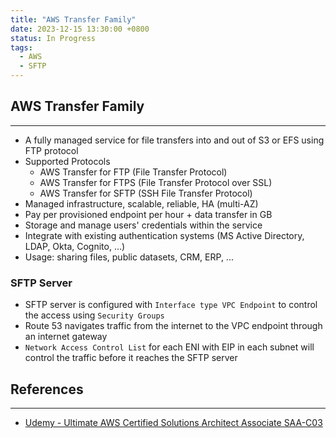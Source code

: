 ```yaml
---
title: "AWS Transfer Family"
date: 2023-12-15 13:30:00 +0800
status: In Progress
tags:
  - AWS
  - SFTP
---
```

## AWS Transfer Family
---
- A fully managed service for file transfers into and out of S3 or EFS using FTP protocol
- Supported Protocols
	- AWS Transfer for FTP (File Transfer Protocol)
	- AWS Transfer for FTPS (File Transfer Protocol over SSL)
	- AWS Transfer for SFTP (SSH File Transfer Protocol)
- Managed infrastructure, scalable, reliable, HA (multi-AZ)
- Pay per provisioned endpoint per hour + data transfer in GB
- Storage and manage users' credentials within the service
- Integrate with existing authentication systems (MS Active Directory, LDAP, Okta, Cognito, ...)
- Usage: sharing files, public datasets, CRM, ERP, ...

### SFTP Server
- SFTP server is configured with `Interface type VPC Endpoint` to control the access using `Security Groups`
- Route 53 navigates traffic from the internet to the VPC endpoint through an internet gateway
- `Network Access Control List` for each ENI with EIP in each subnet will control the traffic before it reaches the SFTP server

## References
---
- [Udemy - Ultimate AWS Certified Solutions Architect Associate SAA-C03](https://www.udemy.com/course/aws-certified-solutions-architect-associate-saa-c03)
